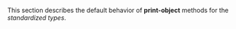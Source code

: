  



This section describes the default behavior of **print-object** methods for the *standardized types*.
 